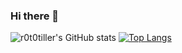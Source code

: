 ### Hi there 👋

<!--
**r0t0tiller/r0t0tiller** is a ✨ _special_ ✨ repository because its `README.md` (this file) appears on your GitHub profile.

Here are some ideas to get you started:

- 🔭 I’m currently working on ...
- 🌱 I’m currently learning ...
- 👯 I’m looking to collaborate on ...
- 🤔 I’m looking for help with ...
- 💬 Ask me about ...
- 📫 How to reach me: ...
- 😄 Pronouns: ...
- ⚡ Fun fact: ...
-->
![r0t0tiller's GitHub stats](https://github-readme-stats.vercel.app/api?username=r0t0tiller&show_icons=true&theme=dark)
[![Top Langs](https://github-readme-stats.vercel.app/api/top-langs/?username=r0t0tiller&layout=compact)]()
